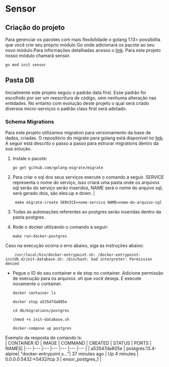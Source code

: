 # Sensor

## Criação do projeto
Para gerenciar os pacotes com mais flexibilidade o golang 1.13> possibilita que você crie seu próprio módulo Go onde adicionará os pacote ao seu novo módulo.Para informações detalhadas acesso o [link](https://www.digitalocean.com/community/tutorials/how-to-use-go-modules). Para este projeto nosso módulo chamará sensor.

`go mod init sensor`

## Pasta DB
Inicialmente este projeto seguiu o padrão data first. Esse padrão foi escolhido por ser um reescritura de código, sem nenhuma alteração nas entidades. No entanto com evolução deste projeto o qual será criado diversos micro-serviços o padrão class first será adotado.

### Schema Migrations
Para este projeto utilizamos migration para versionamento da base de dados, criadas. O repositório do migrate para golang está disponível no [link](https://github.com/golang-migrate/migrate). A seguir está descrito o passo a passo para estrurar migrations dentro da sua solução.

1. Instale o pacote:

    `go get github.com/golang-migrate/migrate`

2. Para criar o sql dos seus serviços execute o comando a seguir. SERVICE representa o nome do serviço, isso criará uma pasta onde os arquivos sql serão do serviço serão inseridos, NAME será o nome do arquivo sql, será gerado dois, são eles:up e down.
|

    ` make migrate-create SERVICE=nome-servico NAME=nome-do-arquivo-sql`

3. Todas as automações referentes ao postgres serão inseridas dentro da pasta postgres.

4. Rode o docker utilizando o comando a seguir:

    `make run-docker-postgres`
    
Caso na execução ocorra o erro abaixo, siga as instruções abaixo:

        /usr/local/bin/docker-entrypoint.sh: /docker-entrypoint-initdb.d/init-database.sh: /bin/bash: bad interpreter: Permission denied

* Pegue o ID do seu container e de stop no container. Adicione permissão de execução para os arquivos .sh que você deseja.  E execute novamente o container.

    `docker container ls`

    `docker stop a53547da805e `
    
    `cd db/migrations/postgres`

    `chmod +x init-database.sh`

    `docker-compose up postgres`



Exemplo da resposta do comando ls:    
| CONTAINER ID | IMAGE | COMMAND | CREATED | STATUS | PORTS | NAMES|
|--- |--- |--- |--- |--- |--- |--- |
| a53547da805e | postgres:13.4-alpine| "docker-entrypoint.s…"| 37 minutes ago | Up 4 minutes | 0.0.0.0:5432->5432/tcp  3 | ensor_postgres_1 |


